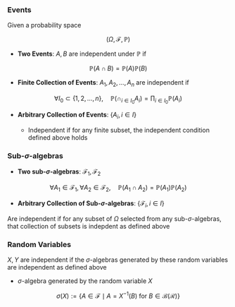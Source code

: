 

 

 




### **Events**

Given a probability space

$$\big(\Omega, \mathcal{F}, \mathbb{P}\big)$$

- **Two Events**: $A, B$ are independent under $\mathbb{P}$ if 

$$\mathbb{P}( A \cap B) = \mathbb{P}(A) \mathbb{P}(B)$$

- **Finite Collection of Events**: $A_1, A_2, \dots, A_n$ are independent if 

$$\forall I_0 \subset \{1,2, \dots, n\}, \quad \mathbb{P}\big(\cap _{i \in I_0} A_i \big) = \prod _{i \in I_0}  \mathbb{P}(A_i)$$

- **Arbitrary Collection of Events**: $\{A_i, i \in I\}$

    - Independent if for any finite subset, the independent condition defined above holds

### **Sub-$\sigma$-algebras**

- **Two sub-$\sigma$-algebras**: $\mathcal{F}_1, \mathcal{F}_2$  

$$\forall A_1 \in \mathcal{F}_1, \forall A_2 \in \mathcal{F}_2, \quad \mathbb{P}( A_1 \cap A_2) = \mathbb{P}(A_1) \mathbb{P}(A_2)$$

- **Arbitrary Collection of Sub-$\sigma$-algebras**: $\{\mathcal{F}_i, i \in I\}$

Are independent if for any subset of $\Omega$ selected from any sub-$\sigma$-algebras, that collection of subsets is indepdent as defined above

### **Random Variables**

$X, Y$ are independent if the $\sigma$-algebras generated by these random variables are independent as defined above

- $\sigma$-algebra generated by the random variable $X$

$$\sigma(X) := \{A \in \mathcal{F} \mid A = X^{-1}(B) \  \textrm{for} \ B \in \mathcal{B}(\mathcal{R})\}$$

